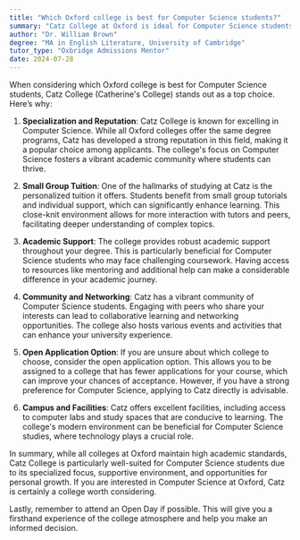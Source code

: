 ```yaml
---
title: "Which Oxford college is best for Computer Science students?"
summary: "Catz College at Oxford is ideal for Computer Science students, offering strong reputation, personalized tuition, academic support, and vibrant community."
author: "Dr. William Brown"
degree: "MA in English Literature, University of Cambridge"
tutor_type: "Oxbridge Admissions Mentor"
date: 2024-07-28
---
```


When considering which Oxford college is best for Computer Science students, Catz College (Catherine's College) stands out as a top choice. Here’s why:

1. **Specialization and Reputation**: Catz College is known for excelling in Computer Science. While all Oxford colleges offer the same degree programs, Catz has developed a strong reputation in this field, making it a popular choice among applicants. The college's focus on Computer Science fosters a vibrant academic community where students can thrive.

2. **Small Group Tuition**: One of the hallmarks of studying at Catz is the personalized tuition it offers. Students benefit from small group tutorials and individual support, which can significantly enhance learning. This close-knit environment allows for more interaction with tutors and peers, facilitating deeper understanding of complex topics.

3. **Academic Support**: The college provides robust academic support throughout your degree. This is particularly beneficial for Computer Science students who may face challenging coursework. Having access to resources like mentoring and additional help can make a considerable difference in your academic journey.

4. **Community and Networking**: Catz has a vibrant community of Computer Science students. Engaging with peers who share your interests can lead to collaborative learning and networking opportunities. The college also hosts various events and activities that can enhance your university experience.

5. **Open Application Option**: If you are unsure about which college to choose, consider the open application option. This allows you to be assigned to a college that has fewer applications for your course, which can improve your chances of acceptance. However, if you have a strong preference for Computer Science, applying to Catz directly is advisable.

6. **Campus and Facilities**: Catz offers excellent facilities, including access to computer labs and study spaces that are conducive to learning. The college's modern environment can be beneficial for Computer Science studies, where technology plays a crucial role.

In summary, while all colleges at Oxford maintain high academic standards, Catz College is particularly well-suited for Computer Science students due to its specialized focus, supportive environment, and opportunities for personal growth. If you are interested in Computer Science at Oxford, Catz is certainly a college worth considering. 

Lastly, remember to attend an Open Day if possible. This will give you a firsthand experience of the college atmosphere and help you make an informed decision.
    